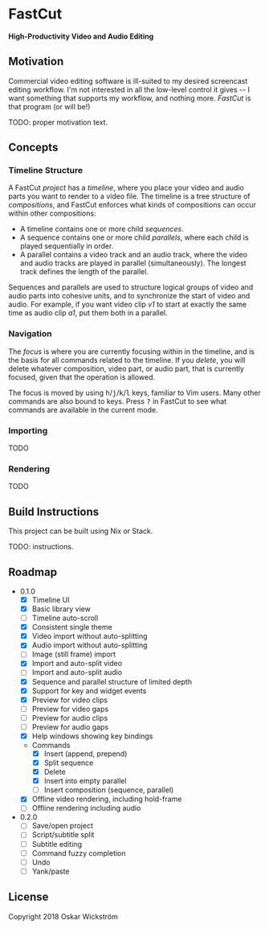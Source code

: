 # FastCut

**High-Productivity Video and Audio Editing**

## Motivation

Commercial video editing software is ill-suited to my desired
screencast editing workflow. I'm not interested in all the low-level
control it gives -- I want something that supports my workflow, and
nothing more. *FastCut* is that program (or will be!)

TODO: proper motivation text.

## Concepts

### Timeline Structure

A FastCut *project* has a *timeline*, where you place your video and
audio parts you want to render to a video file. The timeline is a
tree structure of *compositions*, and FastCut enforces what kinds of
compositions can occur within other compositions:

* A timeline contains one or more child *sequences*.
* A sequence contains one or more child *parallels*, where each child
  is played sequentially in order.
* A parallel contains a video track and an audio track, where the
  video and audio tracks are played in parallel (simultaneously). The
  longest track defines the length of the parallel.

Sequences and parallels are used to structure logical groups of video
and audio parts into cohesive units, and to synchronize the start of
video and audio. For example, if you want video clip *v1* to start at
exactly the same time as audio clip *a1*, put them both in a parallel.

### Navigation

The *focus* is where you are currently focusing within in the
timeline, and is the basis for all commands related to the
timeline. If you *delete*, you will delete whatever composition, video
part, or audio part, that is currently focused, given that the
operation is allowed.

The focus is moved by using
<kbd>h</kbd>/<kbd>j</kbd>/<kbd>k</kbd>/<kbd>l</kbd> keys, familiar to
Vim users. Many other commands are also bound to keys. Press
<kbd>?</kbd> in FastCut to see what commands are available in the
current mode.

### Importing

TODO

### Rendering

TODO

## Build Instructions

This project can be built using Nix or Stack.

TODO: instructions.

## Roadmap

* 0.1.0
    - [X] Timeline UI
    - [X] Basic library view
    - [ ] Timeline auto-scroll
    - [X] Consistent single theme
    - [X] Video import without auto-splitting
    - [X] Audio import without auto-splitting
    - [ ] Image (still frame) import
    - [X] Import and auto-split video
    - [ ] Import and auto-split audio
    - [X] Sequence and parallel structure of limited depth
    - [X] Support for key and widget events
    - [X] Preview for video clips
    - [ ] Preview for video gaps
    - [ ] Preview for audio clips
    - [ ] Preview for audio gaps
    - [X] Help windows showing key bindings
    - Commands
        - [X] Insert (append, prepend)
        - [X] Split sequence
        - [X] Delete
        - [X] Insert into empty parallel
        - [ ] Insert composition (sequence, parallel)
    - [X] Offline video rendering, including hold-frame
    - [ ] Offline rendering including audio
* 0.2.0
    - [ ] Save/open project
    - [ ] Script/subtitle split
    - [ ] Subtitle editing
    - [ ] Command fuzzy completion
    - [ ] Undo
    - [ ] Yank/paste

## License

Copyright 2018 Oskar Wickström
